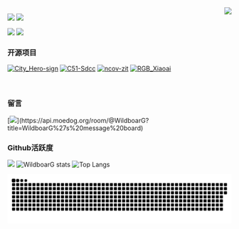 <img align="right" src="https://count.getloli.com/get/@:wildboarg?theme=rule34">


[![](https://img.shields.io/badge/Linux-Arch-1793D1?style=flat-square&logo=arch%20linux&logoColor=ffffff)](https://archlinux.org/)
[![](https://img.shields.io/badge/Windows-11-2376bc?style=flat-square&logo=windows&logoColor=ffffff)](https://www.microsoft.com/windows/windows-11)

[![](https://img.shields.io/badge/IDE-Visual%20Studio%20Code-blue?style=flat-square&logo=visual-studio-code&logoColor=ffffff)](https://code.visualstudio.com/)
[![](https://img.shields.io/badge/Editor-Neovim-57A143?style=flat-square&logo=neovim&logoColor=ffffff)](https://neovim.io/)

### 开源项目
[![City_Hero-sign](https://github-readme-stats.vercel.app/api/pin/?username=wildboarg&repo=City_Hero-sign)](https://github.com/WildboarG/City_Hero-sign)
[![C51-Sdcc](https://github-readme-stats.vercel.app/api/pin/?username=wildboarg&repo=C51-Sdcc)](https://github.com/WildboarG/C51-Sdcc)
[![ncov-zit](https://github-readme-stats.vercel.app/api/pin/?username=wildboarg&repo=ncov-zit)](https://github.com/WildboarG/ncov-zit)
[![RGB_Xiaoai](https://github-readme-stats.vercel.app/api/pin/?username=wildboarg&repo=RGB_Xiaoai)](https://github.com/WildboarG/RGB_Xiaoai)
<br><br><br>
### 留言
[![](https://api.moedog.org/room/@WildboarG/svg?width=600&height=280&limit=20&theme=light&fontSize=13&title=WildboarG@github:%20&fontSize=12~)](https://api.moedog.org/room/@WildboarG?title=WildboarG%27s%20message%20board)

### Github活跃度
[![](https://activity-graph.herokuapp.com/graph?username=wildboarg&theme=dracula)](https://github.com/WildboarG/WildboarG)
![WildboarG stats](https://github-readme-stats.vercel.app/api?username=wildboarG&show_icons=true&theme=radical)
![Top Langs](https://github-readme-stats.vercel.app/api/top-langs/?username=wildboarG)


<picture>
  <source media="(prefers-color-scheme: dark)" srcset="https://raw.githubusercontent.com/WildboarG/WildboarG/output/github-contribution-grid-snake-dark.svg">
  <source media="(prefers-color-scheme: light)" srcset="https://raw.githubusercontent.com/WildboarG/WildboarG/output/github-contribution-grid-snake.svg">
  <img alt="github contribution grid snake animation" src="https://raw.githubusercontent.com/WildboarG/WildboarG/output/github-contribution-grid-snake.svg">
</picture>
